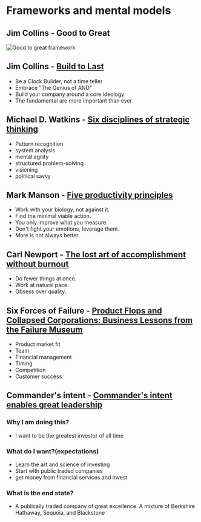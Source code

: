 # Frameworks and mental models
## Jim Collins - Good to Great
![Good to great framework](https://149502452.v2.pressablecdn.com/wp-content/uploads/2021/02/good-to-great-framework-infographic.jpg)
## Jim Collins - [Build to Last](https://www.jimcollins.com/article_topics/articles/building-companies.html)
- Be a Clock Builder, not a time teller
- Embrace "The Genius of AND"
- Build your company around a core ideology
- The fundamental are more important than ever
## Michael D. Watkins - [Six disciplines of strategic thinking](https://www.youtube.com/watch?v=hItU33fFNGw)
- Pattern recognition
- system analysis
- mental agility
- structured problem-solving
- visioning
- political savvy
## Mark Manson - [Five productivity principles](https://www.youtube.com/watch?v=hw2clzJWdV0)
- Work with your biology, not against it.
- Find the minimal viable action.
- You only improve what you measure.
- Don't fight your emotions, leverage them.
- More is not always better.
## Carl Newport - [The lost art of accomplishment without burnout](https://www.youtube.com/watch?v=0HMjTxKRbaI)
- Do fewer things at once.
- Work at natural pace.
- Obsess over quality.
## Six Forces of Failure - [Product Flops and Collapsed Corporations: Business Lessons from the Failure Museum](https://www.youtube.com/watch?v=JycpDC_qYLw)
- Product market fit
- Team
- Financial management
- Timing
- Competition
- Customer success
## Commander's intent - [Commander's intent enables great leadership](https://www.youtube.com/watch?v=RvUW2-oUOGo)
### Why I am doing this?
- I want to be the greatest investor of all time
### What do I want?(expectations)
- Learn the art and science of investing
- Start with public traded companies
- get money from financial services and invest
### What is the end state?
- A publically traded company of great excellence. A mixture of Berkshire Hathaway, Sequoia, and Blackstone
